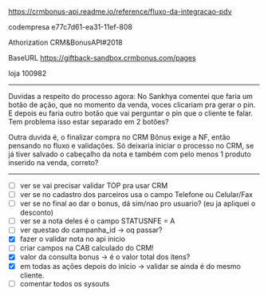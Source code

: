 https://crmbonus-api.readme.io/reference/fluxo-da-integracao-pdv

codempresa
e77c7d61-ea31-11ef-808

Athorization
CRM&BonusAPI#2018

BaseURL
https://giftback-sandbox.crmbonus.com/pages

loja 100982


---

Duvidas a respeito do processo agora:
No Sankhya comentei que faria um botão de ação, que no momento da venda, voces clicariam pra gerar o pin. 
E depois eu faria outro botão que vai perguntar o pin que o cliente te falar. 
Tem problema isso estar separado em 2 botões?

Outra duvida é, o finalizar compra no CRM Bônus exige a NF, então pensando no fluxo e validações.
Só deixaria iniciar o processo no CRM, se já tiver salvado o cabeçalho da nota e também com pelo menos 1 produto inserido na venda, correto?


---

- [ ] ver se vai precisar validar TOP pra usar CRM
- [ ] ver se no cadastro dos parceiros usa o campo Telefone ou Celular/Fax
- [ ] ver se no final ao dar o bonus, dá sim/nao pro usuario? (eu ja apliquei o desconto)
- [ ] ver se a nota deles é o campo STATUSNFE = A
- [ ] ver questao do campanha_id → oq passar?
- [x] fazer o validar nota no api inicio
- [ ] criar campos na CAB calculado do CRM!
- [x] valor da consulta bonus → é o valor total dos itens?
- [x] em todas as ações depois do inicio → validar se ainda é do mesmo cliente.
- [ ] comentar todos os sysouts